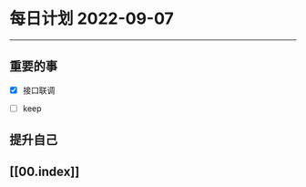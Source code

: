 
#  每日计划 2022-09-07
---
## 重要的事
- [x]  接口联调
- [ ]  keep




## 提升自己

  



## [[00.index]]










